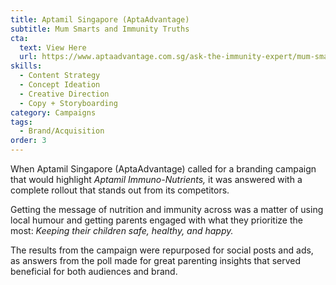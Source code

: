 ```yaml
---
title: Aptamil Singapore (AptaAdvantage)
subtitle: Mum Smarts and Immunity Truths
cta:
  text: View Here
  url: https://www.aptaadvantage.com.sg/ask-the-immunity-expert/mum-smarts-and-immunity-truths.html?utm_source=facebook&utm_medium=campaign&utm_content=fb15svideo&utm_campaign=mumsmarts2022&fbclid=IwAR2vZTjmKf6TeRGTBPx8o8NJMq0IGWjvc9Qo78EX9n63ZDBqS8_b1qYoXNE
skills:
  - Content Strategy
  - Concept Ideation
  - Creative Direction
  - Copy + Storyboarding
category: Campaigns
tags:
  - Brand/Acquisition
order: 3
---
```


When Aptamil Singapore (AptaAdvantage) called for a branding campaign that would highlight *Aptamil Immuno-Nutrients,* it was answered with a complete rollout that stands out from its competitors.

Getting the message of nutrition and immunity across was a matter of using local humour and getting parents engaged with what they prioritize the most: *Keeping their children safe, healthy, and happy.*

The results from the campaign were repurposed for social posts and ads, as answers from the poll made for great parenting insights that served beneficial for both audiences and brand.
